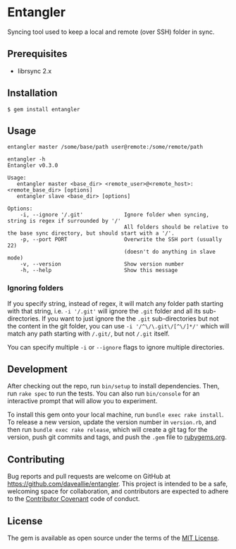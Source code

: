 # Entangler

Syncing tool used to keep a local and remote (over SSH) folder in sync.

## Prerequisites
  - librsync 2.x

## Installation

```
$ gem install entangler
```

## Usage

```shell
entangler master /some/base/path user@remote:/some/remote/path
```

```
entangler -h
Entangler v0.3.0

Usage:
   entangler master <base_dir> <remote_user>@<remote_host>:<remote_base_dir> [options]
   entangler slave <base_dir> [options]

Options:
    -i, --ignore '/.git'             Ignore folder when syncing, string is regex if surrounded by '/'
                                     All folders should be relative to the base sync directory, but should start with a '/'.
    -p, --port PORT                  Overwrite the SSH port (usually 22)
                                     (doesn't do anything in slave mode)
    -v, --version                    Show version number
    -h, --help                       Show this message
```

### Ignoring folders

If you specify string, instead of regex, it will match any folder path starting with that string, i.e. `-i '/.git'` will ignore the `.git` folder and all its sub-directories.
If you want to just ignore the the `.git` sub-directories but not the content in the git folder, you can use `-i '/^\/\.git\/[^\/]*/'` which will match any path starting with `/.git/`, but not `/.git` itself.

You can specify multiple `-i` or `--ignore` flags to ignore multiple directories.

## Development

After checking out the repo, run `bin/setup` to install dependencies. Then, run `rake spec` to run the tests. You can also run `bin/console` for an interactive prompt that will allow you to experiment.

To install this gem onto your local machine, run `bundle exec rake install`. To release a new version, update the version number in `version.rb`, and then run `bundle exec rake release`, which will create a git tag for the version, push git commits and tags, and push the `.gem` file to [rubygems.org](https://rubygems.org).

## Contributing

Bug reports and pull requests are welcome on GitHub at https://github.com/daveallie/entangler. This project is intended to be a safe, welcoming space for collaboration, and contributors are expected to adhere to the [Contributor Covenant](http://contributor-covenant.org) code of conduct.


## License

The gem is available as open source under the terms of the [MIT License](http://opensource.org/licenses/MIT).
